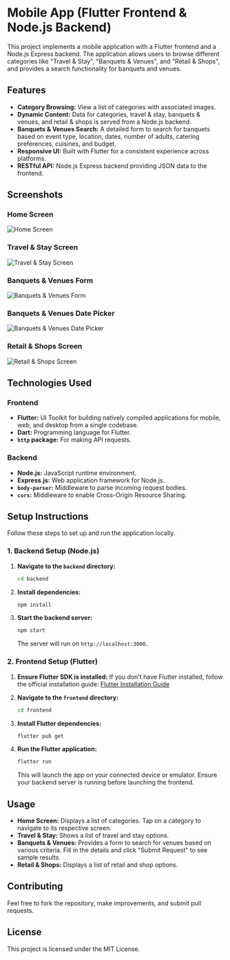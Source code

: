 # Mobile App (Flutter Frontend & Node.js Backend)

This project implements a mobile application with a Flutter frontend and a Node.js Express backend. The application allows users to browse different categories like "Travel & Stay", "Banquets & Venues", and "Retail & Shops", and provides a search functionality for banquets and venues.

## Features

*   **Category Browsing:** View a list of categories with associated images.
*   **Dynamic Content:** Data for categories, travel & stay, banquets & venues, and retail & shops is served from a Node.js backend.
*   **Banquets & Venues Search:** A detailed form to search for banquets based on event type, location, dates, number of adults, catering preferences, cuisines, and budget.
*   **Responsive UI:** Built with Flutter for a consistent experience across platforms.
*   **RESTful API:** Node.js Express backend providing JSON data to the frontend.

## Screenshots

### Home Screen
![Home Screen](https://private-us-east-1.manuscdn.com/sessionFile/Tzxoc6PCxnXZjWKTPz4oam/sandbox/yzgvBV14FulyZ34hyuPAZ0-images_1759341422596_na1fn_L2hvbWUvdWJ1bnR1L3NjcmVlbnNob3RzL2hvbWVfc2NyZWVu.png?Policy=eyJTdGF0ZW1lbnQiOlt7IlJlc291cmNlIjoiaHR0cHM6Ly9wcml2YXRlLXVzLWVhc3QtMS5tYW51c2Nkbi5jb20vc2Vzc2lvbkZpbGUvVHp4b2M2UEN4blhaaldLVFB6NG9hbS9zYW5kYm94L3l6Z3ZCVjE0RnVseVozNGh5dVBBWjAtaW1hZ2VzXzE3NTkzNDE0MjI1OTZfbmExZm5fTDJodmJXVXZkV0oxYm5SMUwzTmpjbVZsYm5Ob2IzUnpMMmh2YldWZmMyTnlaV1Z1LnBuZyIsIkNvbmRpdGlvbiI6eyJEYXRlTGVzc1RoYW4iOnsiQVdTOkVwb2NoVGltZSI6MTc5ODc2MTYwMH19fV19&Key-Pair-Id=K2HSFNDJXOU9YS&Signature=c2PK47qjsZeDekVUjOb4cI1ZzEtxtemKsN7SzepnQEMEGh3AZhZa3oxETJ4xr4B3CJTFa0vFlvHK1uJOyiOscT-2xxQxj4roC~XRGbB8C6uA8zcoYYmPOYe0W6sVU-9yILo5toxmg2FC6tnOXqVsoSh~q126zKMqNqkbfJt7T~bvo4ycbbviK623-lME4fqaz0MJtbrOtWjs883F7tSpDFEzj9OP0v8icpEzySkmiFDDgffSFXX3RK6pivwoZHQUMPx8QYC2gsHdKPzpc~xE1VVfuoe8jt6INGqd9vXwh4JGfh9eQiIiBYeJv9esdqbV3ZoQtbTP4vqQa2akLH8~rg__)

### Travel & Stay Screen
![Travel & Stay Screen](https://private-us-east-1.manuscdn.com/sessionFile/Tzxoc6PCxnXZjWKTPz4oam/sandbox/yzgvBV14FulyZ34hyuPAZ0-images_1759341422597_na1fn_L2hvbWUvdWJ1bnR1L3NjcmVlbnNob3RzL3RyYXZlbF9zdGF5X3NjcmVlbg.png?Policy=eyJTdGF0ZW1lbnQiOlt7IlJlc291cmNlIjoiaHR0cHM6Ly9wcml2YXRlLXVzLWVhc3QtMS5tYW51c2Nkbi5jb20vc2Vzc2lvbkZpbGUvVHp4b2M2UEN4blhaaldLVFB6NG9hbS9zYW5kYm94L3l6Z3ZCVjE0RnVseVozNGh5dVBBWjAtaW1hZ2VzXzE3NTkzNDE0MjI1OTdfbmExZm5fTDJodmJXVXZkV0oxYm5SMUwzTmpjbVZsYm5Ob2IzUnpMM1J5WVhabGJGOXpkR0Y1WDNOamNtVmxiZy5wbmciLCJDb25kaXRpb24iOnsiRGF0ZUxlc3NUaGFuIjp7IkFXUzpFcG9jaFRpbWUiOjE3OTg3NjE2MDB9fX1dfQ__&Key-Pair-Id=K2HSFNDJXOU9YS&Signature=dY4ncZSf1NOCatlMy7KB7r4EgAT~BB8CjtnX3aZW7gfoWv7OW7ndBDGKbHrS32y41ZfnNlplRhCuQMxwB6JAr6h1IGlH6GyHaNGEMU6rIoT8lk8FVU5PjDVyvfc4sPCkKRwcmVQRuRZsUR19xCw2V7sVNsLZA3uqyFA2YTeAiDNcReOUnOURI4My-W4JAd3lX~nE6eM7SdMDQMqU5DBAFAbukYnoJDUjdaQJMB5SKn98lKvd47p-VX2~X9o6Ly-cCYRhC4JQcBGT7a~TDeUfVwF-kOsMzpXGZja-Yze-INLeDKmHDqyaMQsjTJIMPgDCElAZRQmfTdFz2~nTzgj6Ww__)

### Banquets & Venues Form
![Banquets & Venues Form](https://private-us-east-1.manuscdn.com/sessionFile/Tzxoc6PCxnXZjWKTPz4oam/sandbox/yzgvBV14FulyZ34hyuPAZ0-images_1759341422597_na1fn_L2hvbWUvdWJ1bnR1L3NjcmVlbnNob3RzL2JhbnF1ZXRzX3ZlbnVlc19mb3Jt.png?Policy=eyJTdGF0ZW1lbnQiOlt7IlJlc291cmNlIjoiaHR0cHM6Ly9wcml2YXRlLXVzLWVhc3QtMS5tYW51c2Nkbi5jb20vc2Vzc2lvbkZpbGUvVHp4b2M2UEN4blhaaldLVFB6NG9hbS9zYW5kYm94L3l6Z3ZCVjE0RnVseVozNGh5dVBBWjAtaW1hZ2VzXzE3NTkzNDE0MjI1OTdfbmExZm5fTDJodmJXVXZkV0oxYm5SMUwzTmpjbVZsYm5Ob2IzUnpMMkpoYm5GMVpYUnpYM1psYm5WbGMxOW1iM0p0LnBuZyIsIkNvbmRpdGlvbiI6eyJEYXRlTGVzc1RoYW4iOnsiQVdTOkVwb2NoVGltZSI6MTc5ODc2MTYwMH19fV19&Key-Pair-Id=K2HSFNDJXOU9YS&Signature=Hv2FSZI1AL9LMGQt8dFSi8iMs~-s9fVDPtcIL0z8h9meENEbkwq79sJGjQhufBsrxBP-hfqfHfZAisXye38qAhfo~OYK7Y-eYqx1Xni17PeiGqM99IPHDAxTAb~ocAwa5YfpDd5DNwqdY8e7s9GH3NkrpyQUaD4aufdRRHq7vzTzSVvJvLzFsec1X14HLeJfQkRFL77O0S0XCl7dawbUR80oiIMCEdFKwHC4AvVs0UXZv9XYVCwjMz4uLazvGTrf~JQ5FSCSZDb0zupdoHrRQKX5KGfvZsKtqwYytwbFFUVydw9siozHbbhHfXH5fUsKwXIEAM0cZ6YJtVDhnLIm2g__)

### Banquets & Venues Date Picker
![Banquets & Venues Date Picker](https://private-us-east-1.manuscdn.com/sessionFile/Tzxoc6PCxnXZjWKTPz4oam/sandbox/yzgvBV14FulyZ34hyuPAZ0-images_1759341422598_na1fn_L2hvbWUvdWJ1bnR1L3NjcmVlbnNob3RzL2JhbnF1ZXRzX3ZlbnVlc19kYXRlX3BpY2tlcg.png?Policy=eyJTdGF0ZW1lbnQiOlt7IlJlc291cmNlIjoiaHR0cHM6Ly9wcml2YXRlLXVzLWVhc3QtMS5tYW51c2Nkbi5jb20vc2Vzc2lvbkZpbGUvVHp4b2M2UEN4blhaaldLVFB6NG9hbS9zYW5kYm94L3l6Z3ZCVjE0RnVseVozNGh5dVBBWjAtaW1hZ2VzXzE3NTkzNDE0MjI1OThfbmExZm5fTDJodmJXVXZkV0oxYm5SMUwzTmpjbVZsYm5Ob2IzUnpMMkpoYm5GMVpYUnpYM1psYm5WbGMxOWtZWFJsWDNCcFkydGxjZy5wbmciLCJDb25kaXRpb24iOnsiRGF0ZUxlc3NUaGFuIjp7IkFXUzpFcG9jaFRpbWUiOjE3OTg3NjE2MDB9fX1dfQ__&Key-Pair-Id=K2HSFNDJXOU9YS&Signature=mPvP8rfBIEC0NQ5IWl-QW06YKqknzCzThIwMgJZTHW43UXf5MXwDwKp8XHaxszG4cnJASdcdZptGrzf7PV22QrDGMO3xHzcIeWyCjT4TXhnouFkutxNpBes-DCjY7zMZfAFqR~FKktUgzWnjl75db4jo~JiMdFrKCCX4ncJ-n~He8DCxe7fE2bFRirfCnXhkEM1jlff6GNEwYR3jlQmZO4xL2MYXfFGwXRRCiNFseh43JO4GVCdRMj16JrY-3VsJvYzsqIcjBjq8Gx7qm0EwehIlAIiUXmmBhMjW6ojFJ4aR06x7ueM2RuJ73~Zj9lCK-0IsXMtwYY1mK1jQdh28lw__)

### Retail & Shops Screen
![Retail & Shops Screen](https://private-us-east-1.manuscdn.com/sessionFile/Tzxoc6PCxnXZjWKTPz4oam/sandbox/yzgvBV14FulyZ34hyuPAZ0-images_1759341422598_na1fn_L2hvbWUvdWJ1bnR1L3NjcmVlbnNob3RzL3JldGFpbF9zaG9wc19zY3JlZW4.png?Policy=eyJTdGF0ZW1lbnQiOlt7IlJlc291cmNlIjoiaHR0cHM6Ly9wcml2YXRlLXVzLWVhc3QtMS5tYW51c2Nkbi5jb20vc2Vzc2lvbkZpbGUvVHp4b2M2UEN4blhaaldLVFB6NG9hbS9zYW5kYm94L3l6Z3ZCVjE0RnVseVozNGh5dVBBWjAtaW1hZ2VzXzE3NTkzNDE0MjI1OThfbmExZm5fTDJodmJXVXZkV0oxYm5SMUwzTmpjbVZsYm5Ob2IzUnpMM0psZEdGcGJGOXphRzl3YzE5elkzSmxaVzQucG5nIiwiQ29uZGl0aW9uIjp7IkRhdGVMZXNzVGhhbiI6eyJBV1M6RXBvY2hUaW1lIjoxNzk4NzYxNjAwfX19XX0_&Key-Pair-Id=K2HSFNDJXOU9YS&Signature=sv7JQGnbNwULT88ej527wxVQzkogBCmFyxwK5ggppdXIM0IM3u5TdzAlvzguUdHLMysMbsB5EkVR7nBPuD~0yC5qtgwktaWz-i7P5APgaAOKoavUMPKGt2tcOSVoIXmDpkBJtyw19u~TVb0bD3MT5-ppI~srNOKlrgdSs2ge2SJ6VuV9DC7B2j6C6QWftDvBQ9n2k7l5BZp2MLxxeWLHUS8ZFIDy5-ps5ZqRp~RZy2VAI76P~KebqEeG0JcctMVMmbSrJbxL~fzNOEsgEljWRHUrDWM9sMwXVMHnkc8ICej1gRjtdP6nh9prEETuEDrRY1NZRUL6G4MjOIqhZv7hVQ__)

## Technologies Used

### Frontend
*   **Flutter:** UI Toolkit for building natively compiled applications for mobile, web, and desktop from a single codebase.
*   **Dart:** Programming language for Flutter.
*   **`http` package:** For making API requests.

### Backend
*   **Node.js:** JavaScript runtime environment.
*   **Express.js:** Web application framework for Node.js.
*   **`body-parser`:** Middleware to parse incoming request bodies.
*   **`cors`:** Middleware to enable Cross-Origin Resource Sharing.

## Setup Instructions

Follow these steps to set up and run the application locally.

### 1. Backend Setup (Node.js)

1.  **Navigate to the `backend` directory:**
    ```bash
    cd backend
    ```

2.  **Install dependencies:**
    ```bash
    npm install
    ```

3.  **Start the backend server:**
    ```bash
    npm start
    ```
    The server will run on `http://localhost:3000`.

### 2. Frontend Setup (Flutter)

1.  **Ensure Flutter SDK is installed:**
    If you don't have Flutter installed, follow the official installation guide: [Flutter Installation Guide](https://flutter.dev/docs/get-started/install)

2.  **Navigate to the `frontend` directory:**
    ```bash
    cd frontend
    ```

3.  **Install Flutter dependencies:**
    ```bash
    flutter pub get
    ```

4.  **Run the Flutter application:**
    ```bash
    flutter run
    ```
    This will launch the app on your connected device or emulator. Ensure your backend server is running before launching the frontend.

## Usage

*   **Home Screen:** Displays a list of categories. Tap on a category to navigate to its respective screen.
*   **Travel & Stay:** Shows a list of travel and stay options.
*   **Banquets & Venues:** Provides a form to search for venues based on various criteria. Fill in the details and click "Submit Request" to see sample results.
*   **Retail & Shops:** Displays a list of retail and shop options.

## Contributing

Feel free to fork the repository, make improvements, and submit pull requests.

## License

This project is licensed under the MIT License.
